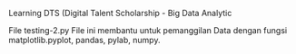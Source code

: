 Learning DTS (Digital Talent Scholarship - Big Data Analytic

File testing-2.py
   File ini membantu untuk pemanggilan Data dengan fungsi matplotlib.pyplot, pandas, pylab, numpy.
